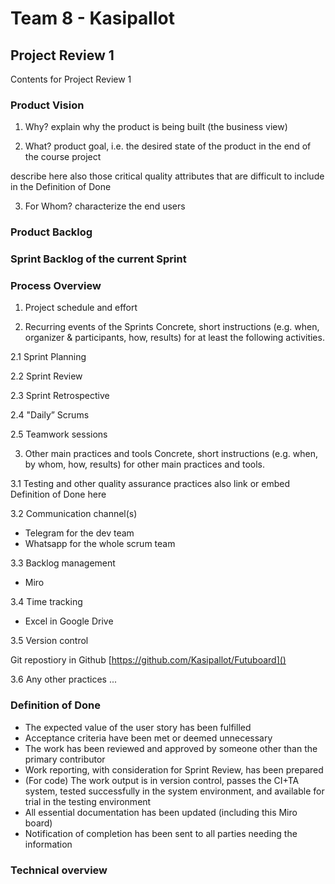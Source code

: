 # Team 8 - Kasipallot

## Project Review 1

Contents for Project Review 1

### Product Vision

1. Why? 
explain why the product is being built (the business view)



2. What?
product goal, i.e. the desired state of the product in the end of the course project

describe here also those critical quality attributes that are difficult to include in the Definition of Done



3. For Whom?
characterize the end users

### Product Backlog

### Sprint Backlog of the current Sprint

### Process Overview

1. Project schedule and effort

2. Recurring events of the Sprints
Concrete, short instructions (e.g. when, organizer & participants, how, results) for at least the following activities.

2.1 Sprint Planning


2.2 Sprint Review


2.3 Sprint Retrospective


2.4 "Daily” Scrums


2.5 Teamwork sessions

3. Other main practices and tools
Concrete, short instructions (e.g. when, by whom, how, results) for other main practices and tools.


3.1 Testing and other quality assurance practices
also link or embed Definition of Done here

3.2 Communication channel(s)

- Telegram for the dev team
- Whatsapp for the whole scrum team


3.3 Backlog management

- Miro


3.4 Time tracking

- Excel in Google Drive


3.5 Version control

Git repostiory in Github [https://github.com/Kasipallot/Futuboard]()


3.6 Any other practices ...

### Definition of Done

- The expected value of the user story has been fulfilled
- Acceptance criteria have been met or deemed unnecessary
- The work has been reviewed and approved by someone other than the primary contributor
- Work reporting, with consideration for Sprint Review, has been prepared
- (For code) The work output is in version control, passes the CI+TA system, tested successfully in the system environment, and available for trial in the testing environment
- All essential documentation has been updated (including this Miro board)
- Notification of completion has been sent to all parties needing the information


### Technical overview